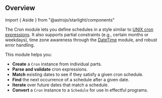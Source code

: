 ## Overview

import { Aside } from "@astrojs/starlight/components"

The Cron module lets you define schedules in a style similar to [UNIX cron expressions](https://en.wikipedia.org/wiki/Cron).
It also supports partial constraints (e.g., certain months or weekdays), time zone awareness through the [DateTime](/docs/data-types/datetime/) module, and robust error handling.

This module helps you:

- **Create** a `Cron` instance from individual parts.
- **Parse and validate** cron expressions.
- **Match** existing dates to see if they satisfy a given cron schedule.
- **Find** the next occurrence of a schedule after a given date.
- **Iterate** over future dates that match a schedule.
- **Convert** a `Cron` instance to a `Schedule` for use in effectful programs.
